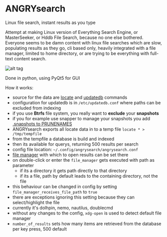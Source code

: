 # ANGRYsearch
Linux file search, instant results as you type

Attempt at making Linux version of Everything Search Engine, or MasterSeeker, or Hddb File Search, because no one else bothered.
Everyone seems to be damn content with linux file searches which are slow, populating results as they go, cli based only, heavily integrated with a file manager, limited to home directory, or are trying to be everything with full-text content search.

![alt tag](http://i.imgur.com/TyH60mq.gif)

Done in python, using PyQt5 for GUI

How it works:

* source for the data are [locate](http://linux.die.net/man/1/locate) and [updatedb](http://linux.die.net/man/1/updatedb) commands
* configuration for updatedb is in `/etc/updatedb.conf` where paths can be excluded from indexing
* if you use **Btrfs** file system, you really want to **exclude** your **snapshots**
* if you for example use snapper to manage your snapshots you add [.snapshots to PRUNENAMES](http://i.imgur.com/I8Vq4go.png)
* ANGRYsearch exports all locate data in to a temp file `locate * > /tmp/tempfile`
* from the tempfile a database is build and indexed
* then its available for querys, returning 500 results per search
* config file location: `~/.config/angrysearch/angrysearch.conf`
* [file manager](http://i.imgur.com/Vpi2csT.png) with which to open results can be set there
* on double-click or enter the `file_manager` gets executed with path as parameter
  * if its a directory it gets path directly to that directory
  * if its a file, path by default leads to the containing directory, not the file
* this behaviour can be changed in config by setting `file_manager_receives_file_path` to `true`
* there are exceptions ignoring this setting because they can select/highlight the file
* currently it's dolhpin, nemo, nautilus, doublecmd
* without any changes to the config, `xdg-open` is used to detect default file manager
* `number_of_results` sets how many items are retrieved from the database per key press, 500 default
